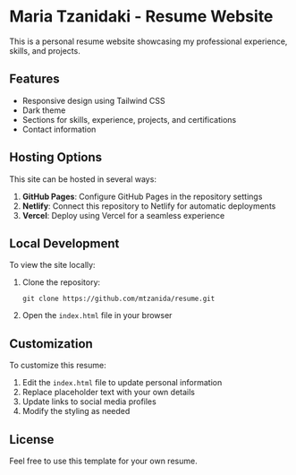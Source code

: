 # Maria Tzanidaki - Resume Website

This is a personal resume website showcasing my professional experience, skills, and projects.

## Features

- Responsive design using Tailwind CSS
- Dark theme
- Sections for skills, experience, projects, and certifications
- Contact information

## Hosting Options

This site can be hosted in several ways:

1. **GitHub Pages**: Configure GitHub Pages in the repository settings
2. **Netlify**: Connect this repository to Netlify for automatic deployments
3. **Vercel**: Deploy using Vercel for a seamless experience

## Local Development

To view the site locally:

1. Clone the repository:
   ```
   git clone https://github.com/mtzanida/resume.git
   ```

2. Open the `index.html` file in your browser

## Customization

To customize this resume:

1. Edit the `index.html` file to update personal information
2. Replace placeholder text with your own details
3. Update links to social media profiles
4. Modify the styling as needed

## License

Feel free to use this template for your own resume.
